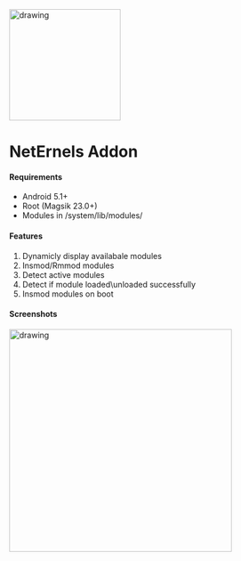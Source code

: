 
<img src="https://github.com/Neternels/AddonApp/blob/main/imgs/icon.png?raw=true" alt="drawing" width="200"/>

# NetErnels Addon

#### Requirements

- Android 5.1+
- Root (Magsik 23.0+)
- Modules in /system/lib/modules/

#### Features
1. Dynamicly display availabale modules 
2. Insmod/Rmmod modules
3. Detect active modules
4. Detect if module loaded\unloaded successfully
5. Insmod modules on boot


#### Screenshots
<img src="https://github.com/Neternels/AddonApp/blob/main/imgs/Screenshot1.png?raw=true" alt="drawing" width="400"/>
